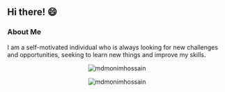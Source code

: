 ## Hi there! 😄

<!--
**MdMonimHossain/MdMonimHossain** is a ✨ _special_ ✨ repository because its `README.md` (this file) appears on your GitHub profile.

Here are some ideas to get you started:

- 🔭 I’m currently working on ...
- 🌱 I’m currently learning ...
- 👯 I’m looking to collaborate on ...
- 🤔 I’m looking for help with ...
- 💬 Ask me about ...
- 📫 How to reach me: ...
- 😄 Pronouns: ...
- ⚡ Fun fact: ...
-->

### About Me
I am a self-motivated individual who is always looking for new challenges and opportunities, seeking to learn new things and improve my skills.

<!-- <p align = "center"><img align="center" src="https://github-readme-stats.vercel.app/api/top-langs/?username=mdmonimhossain&langs_count=12&layout=compact&theme=holi" alt="mdmonimhossain" /></p> -->

<p align = "center"><img align="center" src="https://github-readme-stats.vercel.app/api/top-langs/?username=mdmonimhossain&langs_count=12&layout=compact&theme=holi&exclude_repo=Breast-Cancer-Prediction" alt="mdmonimhossain" /></p>

<p align = "center"><img align="center" src="https://github-profile-summary-cards.vercel.app/api/cards/repos-per-language?username=mdmonimhossain&theme=dark" alt="mdmonimhossain" /></p>
